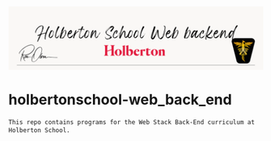 ![WebBackEnd Banner](https://github.com/ronroeandassociates/assets/raw/master/images/hswb_banner.png)

# holbertonschool-web_back_end

```
This repo contains programs for the Web Stack Back-End curriculum at Holberton School.
```
